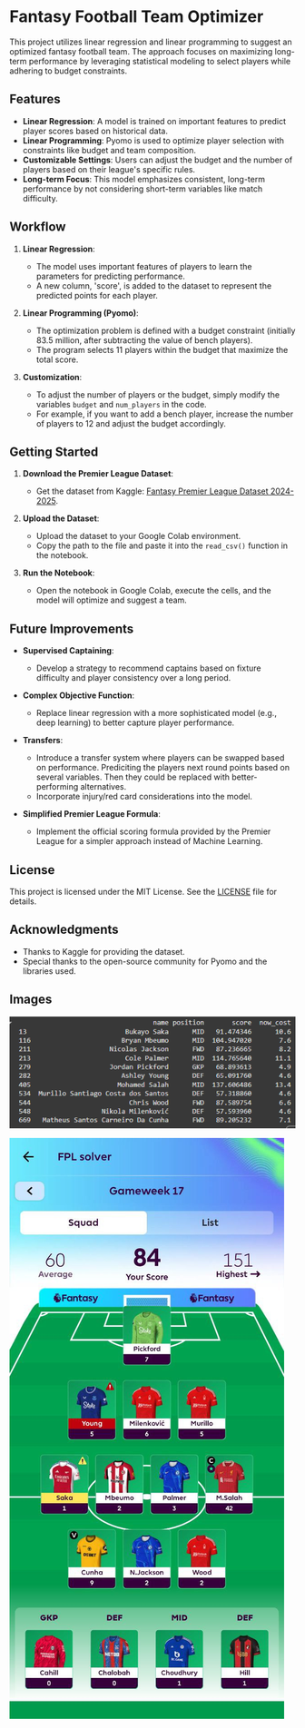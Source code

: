 # Fantasy Football Team Optimizer

This project utilizes linear regression and linear programming to suggest an optimized fantasy football team. The approach focuses on maximizing long-term performance by leveraging statistical modeling to select players while adhering to budget constraints.

## Features

- **Linear Regression**: A model is trained on important features to predict player scores based on historical data.
- **Linear Programming**: Pyomo is used to optimize player selection with constraints like budget and team composition.
- **Customizable Settings**: Users can adjust the budget and the number of players based on their league's specific rules.
- **Long-term Focus**: This model emphasizes consistent, long-term performance by not considering short-term variables like match difficulty.

## Workflow

1. **Linear Regression**: 
   - The model uses important features of players to learn the parameters for predicting performance.
   - A new column, 'score', is added to the dataset to represent the predicted points for each player.

2. **Linear Programming (Pyomo)**: 
   - The optimization problem is defined with a budget constraint (initially 83.5 million, after subtracting the value of bench players).
   - The program selects 11 players within the budget that maximize the total score.

3. **Customization**:
   - To adjust the number of players or the budget, simply modify the variables `budget` and `num_players` in the code.
   - For example, if you want to add a bench player, increase the number of players to 12 and adjust the budget accordingly.

## Getting Started

1. **Download the Premier League Dataset**: 
   - Get the dataset from Kaggle: [Fantasy Premier League Dataset 2024-2025](https://www.kaggle.com/datasets/meraxes10/fantasy-premier-league-dataset-2024-2025).
   
2. **Upload the Dataset**:
   - Upload the dataset to your Google Colab environment.
   - Copy the path to the file and paste it into the `read_csv()` function in the notebook.

3. **Run the Notebook**:
   - Open the notebook in Google Colab, execute the cells, and the model will optimize and suggest a team.

## Future Improvements

- **Supervised Captaining**: 
   - Develop a strategy to recommend captains based on fixture difficulty and player consistency over a long period.
  
- **Complex Objective Function**:
   - Replace linear regression with a more sophisticated model (e.g., deep learning) to better capture player performance.

- **Transfers**:
   - Introduce a transfer system where players can be swapped based on performance. Prediciting the players next round points based on several variables. Then they could be replaced with better-performing alternatives.
   - Incorporate injury/red card considerations into the model.

- **Simplified Premier League Formula**: 
   - Implement the official scoring formula provided by the Premier League for a simpler approach instead of Machine Learning.

## License

This project is licensed under the MIT License. See the [LICENSE](LICENSE) file for details.

## Acknowledgments

- Thanks to Kaggle for providing the dataset.
- Special thanks to the open-source community for Pyomo and the libraries used.
## Images
![chosen team](image.png)

![points](gameweek17.jpg)
